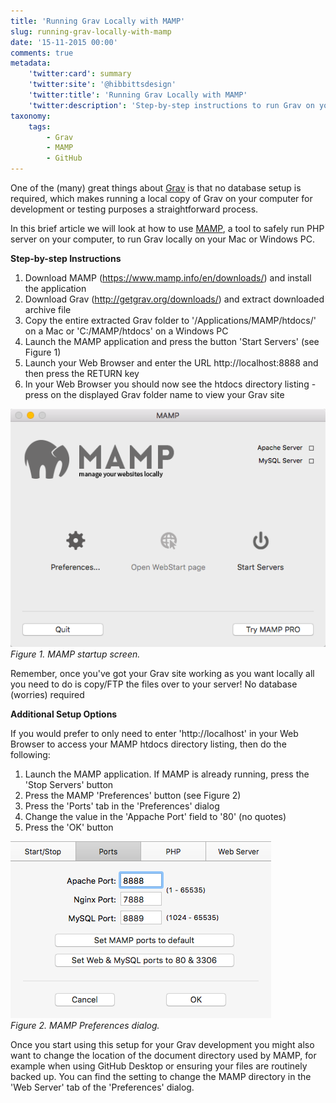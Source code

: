 ```yaml
---
title: 'Running Grav Locally with MAMP'
slug: running-grav-locally-with-mamp
date: '15-11-2015 00:00'
comments: true
metadata:
    'twitter:card': summary
    'twitter:site': '@hibbittsdesign'
    'twitter:title': 'Running Grav Locally with MAMP'
    'twitter:description': 'Step-by-step instructions to run Grav on your Mac/PC.'
taxonomy:
    tags:
        - Grav
        - MAMP
        - GitHub
---
```


One of the (many) great things about [Grav](http://getgrav.org) is that no database setup is required, which makes running a local copy of Grav on your computer for development or testing purposes a straightforward process.  

In this brief article we will look at how to use [MAMP](https://www.mamp.info/en/), a tool to safely run PHP server on your computer, to run Grav locally on your Mac or Windows PC.

**Step-by-step Instructions**

1. Download MAMP (https://www.mamp.info/en/downloads/) and install the application
2. Download Grav (http://getgrav.org/downloads/) and extract downloaded archive file
3. Copy the entire extracted Grav folder to '/Applications/MAMP/htdocs/' on a Mac or 'C:/MAMP/htdocs' on a Windows PC
4. Launch the MAMP application and press the button 'Start Servers' (see Figure 1)
5. Launch your Web Browser and enter the URL http://localhost:8888 and then press the RETURN key
6. In your Web Browser you should now see the htdocs directory listing - press on the displayed Grav folder name to view your Grav site

![MAMP Welcome Screen](../2015-11-16-running-grav-locally-with-mamp/MAMP.png)  
_Figure 1. MAMP startup screen._

Remember, once you've got your Grav site working as you want locally all you need to do is copy/FTP the files over to your server! No database (worries) required   

**Additional Setup Options**

If you would prefer to only need to enter 'http://localhost' in your Web Browser to access your MAMP htdocs directory listing, then do the following:

1. Launch the MAMP application. If MAMP is already running, press the 'Stop Servers' button
2. Press the MAMP 'Preferences' button (see Figure 2)
3. Press the 'Ports' tab in the 'Preferences' dialog
4. Change the value in the 'Appache Port' field to '80' (no quotes)
5. Press the 'OK' button  

![MAMP Preferences Dialog](../2015-11-16-running-grav-locally-with-mamp/MAMP-preferences.png)  
_Figure 2. MAMP Preferences dialog._

Once you start using this setup for your Grav development you might also want to change the location of the document directory used by MAMP, for example when using GitHub Desktop or ensuring your files are routinely backed up. You can find the setting to change the MAMP  directory in the 'Web Server' tab of the 'Preferences' dialog.
